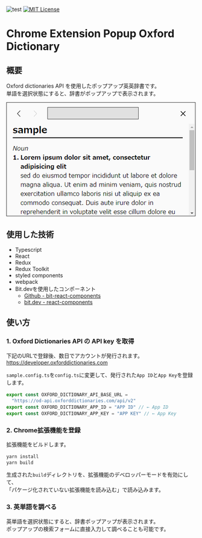 ![test](https://github.com/hide1982/chrome-extension-oxford-dictionary/workflows/test/badge.svg)
[![MIT License](http://img.shields.io/badge/license-MIT-blue.svg?style=flat)](LICENSE)
# Chrome Extension Popup Oxford Dictionary

## 概要
Oxford dictionaries API を使用したポップアップ英英辞書です。  
単語を選択状態にすると、辞書がポップアップで表示されます。  

![app-screenshot](/images/app-screenshot.png/)

## 使用した技術
- Typescript
- React
- Redux
- Redux Toolkit
- styled components
- webpack
- Bit.devを使用したコンポーネント
  - [Github - bit-react-components](https://github.com/hide1982/bit-react-components)
  - [bit.dev - react-components](https://bit.dev/hide1982/react-components)

## 使い方
### 1. Oxford Dictionaries API の API key を取得
下記のURLで登録後、数日でアカウントが発行されます。  
https://developer.oxforddictionaries.com

`sample.config.ts`を`config.ts`に変更して、発行された`App ID`と`App Key`を登録します。
```typescript
export const OXFORD_DICTIONARY_API_BASE_URL =
  "https://od-api.oxforddictionaries.com/api/v2"
export const OXFORD_DICTIONARY_APP_ID = "APP ID" // ← App ID
export const OXFORD_DICTIONARY_APP_KEY = "APP KEY" // ← App Key
```

### 2. Chrome拡張機能を登録
拡張機能をビルドします。
```
yarn install
yarn build
```
生成された`build`ディレクトリを、拡張機能のデベロッパーモードを有効にして、  
「パケージ化されていない拡張機能を読み込む」で読み込みます。  

### 3. 英単語を調べる
英単語を選択状態にすると、辞書ポップアップが表示されます。  
ポップアップの検索フォームに直接入力して調べることも可能です。
